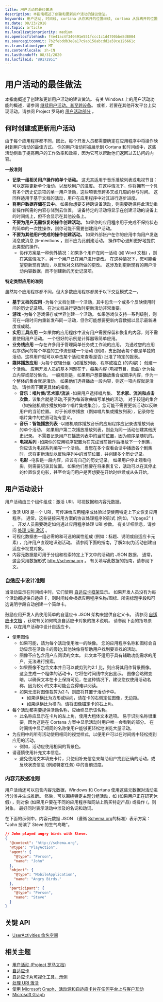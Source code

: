 ```yaml
---
title: 用户活动的最佳做法
description: 本指南概述了创建和更新用户活动的建议做法。
keywords: 用户活动, 时间线, cortana 从你离开的位置继续, cortana 从我离开的位置继续, project rome
ms.date: 08/23/2018
ms.topic: article
ms.localizationpriority: medium
ms.openlocfilehash: f4e41ac4f340491e551fccc1c1d4700bbe8d8004
ms.sourcegitcommit: 7b2febddb3e8a17c9ab158abcdd2a59ce126661c
ms.translationtype: MT
ms.contentlocale: zh-CN
ms.lasthandoff: 08/31/2020
ms.locfileid: "89172951"
---
```

# <a name="user-activities-best-practices"></a>用户活动的最佳做法

本指南概述了创建和更新用户活动的建议做法。 有关 Windows 上的用户活动功能的概述，请参阅 [继续用户活动，甚至跨设备](./useractivities.md)。 或者，若要在其他开发平台上实现活动，请参阅 Project 罗马的 [用户活动部分](/windows/project-rome/user-activities/) 。

## <a name="when-to-create-or-update-user-activities"></a>何时创建或更新用户活动

由于每个应用程序都不同，因此，每个开发人员都需要确定在应用程序中将操作映射到用户活动的最佳方式。 你的用户活动将被展示到 Cortana 和时间线中，这些活动侧重于提高用户的工作效率和效率，因为它可以帮助他们返回过去访问的内容。

**一般准则**

* **记录一组相关用户操作的单个活动。** 这尤其适用于音乐播放列表或电视节目：可以定期更新单个活动，以反映用户的进度。 在这种情况下，你将拥有一个具有多个历史记录项的单一用户活动，这些项表示跨多天或几周的参与时间。 这同样适用于基于文档的活动，用户在应用程序中对其进行逐步进度。
* **将用户数据存储在云中。** 如果你想要支持跨设备活动，则需要确保将此活动重新操作所需的内容存储到云位置。 设备特定的活动将显示在创建活动的设备上的时间线上，但不会显示在其他设备上。
* **不要为用户无需恢复的操作创建活动。** 如果你的应用程序用于完成不保持状态的简单的一次性操作，则你可能不需要创建用户活动。
* **不要为其他用户完成的操作创建活动。** 如果外部帐户在你的应用中向用户发送消息或消息 @-mentions ，则不应为此创建活动。 操作中心通知更好地提供此类型的操作。
  * 协作方案是一种例外情况：如果多个用户在同一活动 (如 Word 文档) ，则在某些情况下，另一个用户已在用户进行更改。 在这种情况下，您可能希望更新现有活动，以反映对文档所做的更改。 这涉及到更新现有的用户活动内容数据，而不创建新的历史记录项。

**特定类型应用的准则**

虽然每个应用程序都不同，但大多数应用程序都属于以下交互模式之一。
* **基于文档的应用** -为每个文档创建一个活动，其中包含一个或多个反映使用时间的历史记录项。 在对文档进行更改时更新活动非常重要。
* **游戏** -为每个游戏保存或世界创建一个活动。 如果游戏仅支持一系列级别，则可在一段时间内重新发布同一活动，但你可能想要更新内容数据以显示最新进度或成就。
* **实用工具应用** —如果你的应用程序中没有用户需要保留和恢复的内容，则不需要使用用户活动。 一个很好的示例是计算器等简单应用。
* **业务线应用** —存在许多用于管理简单任务或工作流的应用。 为通过您的应用程序访问的每个单独的工作流创建一个活动 (例如，支出报表每个都是单独的活动，这样用户就可以单击某个活动来查看是否) 批准了特定的报表。
* **媒体播放应用** -为每个逻辑分组（如播放列表、程序或独立 (的内容) ）创建一个活动。 应用开发人员的基本问题在于，每条内容 (电视节目，歌曲) 计为独立内容或部分集合。 一般规则是，如果用户想要播放集合或顺序内容，作为一个整体的集合就是活动。 如果他们选择播放一段内容，则这一项内容就是活动。 请参阅下面更具体的指南。
  * **音乐：唱片集/艺术家/流派** -如果用户选择唱片集、 **艺术家、流派和点击次数**，该集合就是活动;不要为每首歌曲编写单独的活动。 对于较短的集合（如按随机顺序播放的单个唱片集或集合），您可能不需要更新活动以反映用户的当前位置。 对于长顺序播放（例如唱片集或播放列表），记录你在唱片集中的位置可能有意义。
  * **音乐：智能播放列表** -以随机顺序播放音乐的应用程序应记录该播放列表的单个活动。 如果用户第二次播放播放列表，则会为同一活动创建其他历史记录。 不需要记录用户在播放列表中的当前位置，因为顺序是随机的。
  * **电视系列** -如果你的应用程序配置为在完成当前操作后播放下一个剧集，你应该为电视系列编写一个活动。 当您在多个查看会话中播放各个剧集时，您将更新活动以反映序列中的当前位置，并创建多个历史记录。
  * **电影** -电影是一段内容，应该有自己的历史记录。 如果用户停止观看电影，则需要记录其位置。 如果他们想要在将来恢复它，活动可以在其停止的位置恢复电影，甚至会询问用户是否想要在开始时继续或从头开始。

## <a name="user-activity-design"></a>用户活动设计

用户活动由三个组件组成：激活 URI、可视数据和内容元数据。
* 激活 URI 是一个 URI，可传递给应用程序或体验以便使用特定上下文恢复应用程序。 通常，这些链接采用方案的协议处理程序的形式 (例如，"//page2" ) 。 开发人员需要确定如何通过应用程序处理 URI 参数。 有关详细信息，请参阅 [处理 URI 激活](./handle-uri-activation.md) 。
* 可视化数据由一组必需的和可选的属性组成 (例如：标题、说明或自适应卡元素) ，允许用户直观地识别活动。 请参阅下面的指南，了解如何为活动创建自适应卡视觉对象。
* 内容元数据是可用于分组和检索特定上下文中的活动的 JSON 数据。 通常，这会采用数据形式 http://schema.org 。 有关填写此数据的指南，请参阅下文。

### <a name="adaptive-card-design-guidelines"></a>自适应卡设计准则

当活动显示在时间线中时，它们使用 [自适应卡框架](/adaptive-cards/)显示。 如果开发人员没有为每个活动都提供自适应卡，则时间线会根据应用程序名称/图标、所需标题字段和可选说明字段自动创建一个简单卡。 

鼓励应用开发人员使用简单的自适应卡 JSON 架构来提供自定义卡。 请参阅 [自适应卡文档](/adaptive-cards/authoring-cards/getting-started) ，获取有关如何构造自适应卡对象的技术说明。 请参阅下面的指导原则，以在用户活动中设计自适应卡。
* 使用图像
  * 如果可能，请为每个活动使用唯一的映像。 您的应用程序名称和图标会自动显示在活动卡的旁边;其他映像将帮助用户找到要查找的活动。
  * 图像不应包含用户应阅读的文本。 此文本不适用于具有辅助功能需求的用户，无法进行搜索。
  * 如果图像不包含文本并且可以裁剪到约2:1 比，则应将其用作背景图像。 这会生成一个粗体的活动卡，它将在时间线中突出显示。 图像会略微变暗，以确保文本在卡上保持可见，在这种情况下，建议您仅使用活动名称，因为较小的文本可能会变得难以阅读。
  * 如果无法将图像裁剪为2:1，则应将其置于活动卡中。  
    * 如果纵横比为方形或纵向，请在卡的右侧定位图像，无边距。
    * 如果纵横比为横向，请将图像锚定卡的右上角。
* 每个活动都需要提供活动名称，应始终显示该名称。
  * 此名称应显示在卡片的左上角，使用大粗体文本选项。 易于识别名称很重要，因为这是在 Cortana 方案中显示活动时用户唯一会看到的部分。 在时间线中显示相同的名称使用户能够更轻松地浏览大量活动。
* 为应用中的所有活动使用相同的视觉样式，以便用户可以在时间线中轻松找到应用的活动。
  * 例如，活动应使用相同的背景色。
* 请谨慎使用补充文本信息。 
  * 避免使用文本填充卡片，只使用补充信息来帮助用户找到正确的活动，或反映状态信息 (例如特定任务) 中的当前进度。

### <a name="content-metadata-guidelines"></a>内容元数据准则

用户活动还可以包含内容元数据，Windows 和 Cortana 使用这些元数据对活动进行分类并生成推断。 然后，可以围绕特定主题分组活动，如 (如果用户正在研究休假) ，则对象 (如果用户要在不同的应用程序和网站上购买特定产品) 或操作 (，则对象。 最好同时表示活动中涉及的名词和动词。 

在下面的示例中，内容元数据 JSON （遵循 [Schema.org](https://schema.org/)的标准）表示方案： "John 扮演了 Steve 的生气鸟瞰"。

```json
// John played angry birds with Steve.
{
  "@context": "http://schema.org",
  "@type": "PlayAction",
  "agent": {
    "@type": "Person",
    "name": "John"
  },
  "object": {
    "@type": "MobileApplication",
    "name": "Angry Birds."
  },
  "participant": {
    "@type": "Person",
    "name": "Steve"
  }
}
```

## <a name="key-apis"></a>关键 API

* [UserActivities 命名空间](/uwp/api/windows.applicationmodel.useractivities)

## <a name="related-topics"></a>相关主题

* [用户活动 (Project 罗马文档) ](/windows/project-rome/user-activities/)
* [自适应卡](/adaptive-cards/)
* [自适应卡片可视化工具，示例](https://adaptivecards.io/)
* [处理 URI 激活](./handle-uri-activation.md)
* [使用 Microsoft Graph、活动源和自适应卡片在任何平台上与客户互动](https://channel9.msdn.com/Events/Connect/2017/B111)
* [Microsoft Graph](https://developer.microsoft.com/graph)